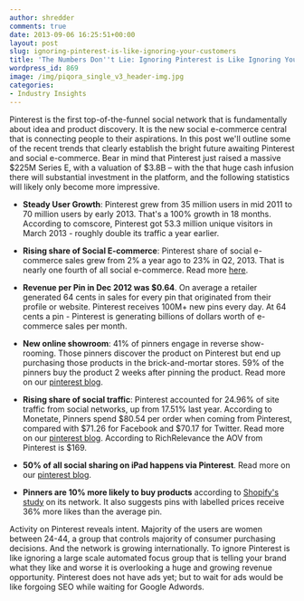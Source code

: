 ```yaml
---
author: shredder
comments: true
date: 2013-09-06 16:25:51+00:00
layout: post
slug: ignoring-pinterest-is-like-ignoring-your-customers
title: 'The Numbers Don''t Lie: Ignoring Pinterest is Like Ignoring Your Customers'
wordpress_id: 869
image: /img/piqora_single_v3_header-img.jpg
categories:
- Industry Insights
---
```


Pinterest is the first top-of-the-funnel social network that is fundamentally about idea and product discovery. It is the new social e-commerce central that is connecting people to their aspirations. In this post we'll outline some of the recent trends that clearly establish the bright future awaiting Pinterest and social e-commerce. Bear in mind that Pinterest just raised a massive $225M Series E, with a valuation of $3.8B – with the that huge cash infusion there will substantial investment in the platform, and the following statistics will likely only become more impressive.



	
  * **Steady User Growth**: Pinterest grew from 35 million users in mid 2011 to 70 million users by early 2013. That's a 100% growth in 18 months. According to comscore, Pinterest got 53.3 million unique visitors in March 2013 - roughly double its traffic a year earlier.

	
  * **Rising share of Social E-commerce**: Pinterest share of social e-commerce sales grew from 2% a year ago to 23% in Q2, 2013. That is nearly one fourth of all social e-commerce. Read more [here](http://www.businessinsider.com/twitter-and-pinterest-in-social-commerce-2013-9#ixzz2dxR2j5U8).

	
  * **Revenue per Pin in Dec 2012 was $0.64**. On average a retailer generated 64 cents in sales for every pin that originated from their profile or website. Pinterest receives 100M+ new pins every day. At 64 cents a pin - Pinterest is generating billions of dollars worth of e-commerce sales per month.

	
  * **New online showroom**: 41% of pinners engage in reverse show-rooming. Those pinners discover the product on Pinterest but end up purchasing those products in the brick-and-mortar stores. 59% of the pinners buy the product 2 weeks after pinning the product. Read more on our [pinterest blog](http://blog.piqora.com/pinterest-influences-sales-from-pin-to-purchase/).


<!-- more -->

	
  * **Rising share of social traffic**: Pinterest accounted for 24.96% of site traffic from social networks, up from 17.51% last year. According to Monetate, Pinners spend $80.54 per order when coming from Pinterest, compared with $71.26 for Facebook and $70.17 for Twitter. Read more on our [pinterest blog](http://blog.piqora.com/pinterest-share-of-social-commerce-traffic-continues-to-accelerate/). According to RichRelevance the AOV from Pinterest is $169.

	
  * **50% of all social sharing on iPad happens via Pinterest**. Read more on our [pinterest blog](http://blog.piqora.com/pinterest-share-of-social-commerce-traffic-continues-to-accelerate/).

	
  * **Pinners are 10% more likely to buy products** according to [Shopify's study](http://pinterest.com/IKEAUK/pin-it-to-win-it/) on its network. It also suggests pins with labelled prices receive 36% more likes than the average pin.


Activity on Pinterest reveals intent. Majority of the users are women between 24-44, a group that controls majority of consumer purchasing decisions. And the network is growing internationally. To ignore Pinterest is like ignoring a large scale automated focus group that is telling your brand what they like and worse it is overlooking a huge and growing revenue opportunity. Pinterest does not have ads yet; but to wait for ads would be like forgoing SEO while waiting for Google Adwords.
